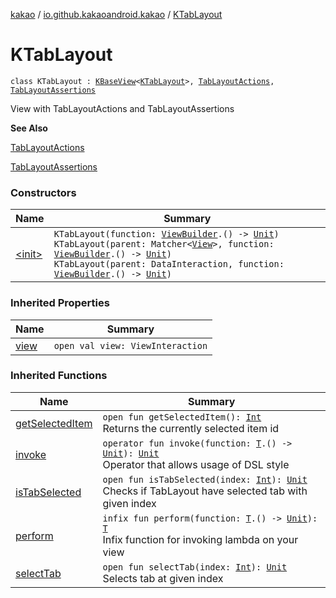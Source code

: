 [kakao](../../index.md) / [io.github.kakaoandroid.kakao](../index.md) / [KTabLayout](./index.md)

# KTabLayout

`class KTabLayout : `[`KBaseView`](../-k-base-view/index.md)`<`[`KTabLayout`](./index.md)`>, `[`TabLayoutActions`](../-tab-layout-actions/index.md)`, `[`TabLayoutAssertions`](../-tab-layout-assertions/index.md)

View with TabLayoutActions and TabLayoutAssertions

**See Also**

[TabLayoutActions](../-tab-layout-actions/index.md)

[TabLayoutAssertions](../-tab-layout-assertions/index.md)

### Constructors

| Name | Summary |
|---|---|
| [&lt;init&gt;](-init-.md) | `KTabLayout(function: `[`ViewBuilder`](../-view-builder/index.md)`.() -> `[`Unit`](https://kotlinlang.org/api/latest/jvm/stdlib/kotlin/-unit/index.html)`)`<br>`KTabLayout(parent: Matcher<`[`View`](https://developer.android.com/reference/android/view/View.html)`>, function: `[`ViewBuilder`](../-view-builder/index.md)`.() -> `[`Unit`](https://kotlinlang.org/api/latest/jvm/stdlib/kotlin/-unit/index.html)`)`<br>`KTabLayout(parent: DataInteraction, function: `[`ViewBuilder`](../-view-builder/index.md)`.() -> `[`Unit`](https://kotlinlang.org/api/latest/jvm/stdlib/kotlin/-unit/index.html)`)` |

### Inherited Properties

| Name | Summary |
|---|---|
| [view](../-k-base-view/view.md) | `open val view: ViewInteraction` |

### Inherited Functions

| Name | Summary |
|---|---|
| [getSelectedItem](../-tab-layout-actions/get-selected-item.md) | `open fun getSelectedItem(): `[`Int`](https://kotlinlang.org/api/latest/jvm/stdlib/kotlin/-int/index.html)<br>Returns the currently selected item id |
| [invoke](../-k-base-view/invoke.md) | `operator fun invoke(function: `[`T`](../-k-base-view/index.md#T)`.() -> `[`Unit`](https://kotlinlang.org/api/latest/jvm/stdlib/kotlin/-unit/index.html)`): `[`Unit`](https://kotlinlang.org/api/latest/jvm/stdlib/kotlin/-unit/index.html)<br>Operator that allows usage of DSL style |
| [isTabSelected](../-tab-layout-assertions/is-tab-selected.md) | `open fun isTabSelected(index: `[`Int`](https://kotlinlang.org/api/latest/jvm/stdlib/kotlin/-int/index.html)`): `[`Unit`](https://kotlinlang.org/api/latest/jvm/stdlib/kotlin/-unit/index.html)<br>Checks if TabLayout have selected tab with given index |
| [perform](../-k-base-view/perform.md) | `infix fun perform(function: `[`T`](../-k-base-view/index.md#T)`.() -> `[`Unit`](https://kotlinlang.org/api/latest/jvm/stdlib/kotlin/-unit/index.html)`): `[`T`](../-k-base-view/index.md#T)<br>Infix function for invoking lambda on your view |
| [selectTab](../-tab-layout-actions/select-tab.md) | `open fun selectTab(index: `[`Int`](https://kotlinlang.org/api/latest/jvm/stdlib/kotlin/-int/index.html)`): `[`Unit`](https://kotlinlang.org/api/latest/jvm/stdlib/kotlin/-unit/index.html)<br>Selects tab at given index |
